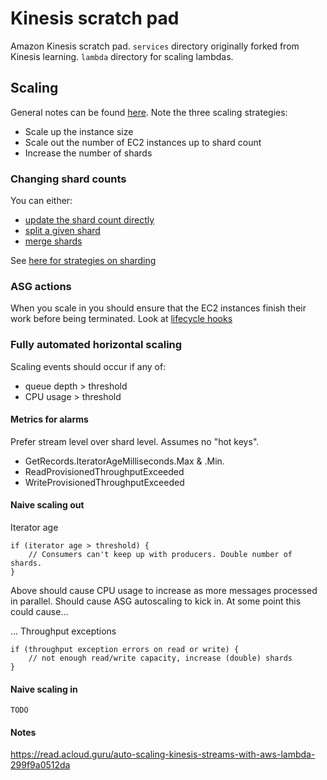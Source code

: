 # Kinesis scratch pad

Amazon Kinesis scratch pad. `services` directory originally forked from Kinesis learning. `lambda` directory for scaling lambdas.

## Scaling
General notes can be found [here](https://docs.aws.amazon.com/streams/latest/dev/kinesis-record-processor-scaling.html). Note the three scaling strategies:
- Scale up the instance size
- Scale out the number of EC2 instances up to shard count
- Increase the number of shards 

### Changing shard counts
You can either:
- [update the shard count directly](https://docs.aws.amazon.com/kinesis/latest/APIReference/API_UpdateShardCount.html)
- [split a given shard](https://docs.aws.amazon.com/kinesis/latest/APIReference/API_SplitShard.html)
- [merge shards](https://docs.aws.amazon.com/kinesis/latest/APIReference/API_MergeShards.html)

See [here for strategies on sharding](https://docs.aws.amazon.com/streams/latest/dev/kinesis-using-sdk-java-resharding.html)

### ASG actions
When you scale in you should ensure that the EC2 instances finish their work before being terminated. Look at [lifecycle hooks](https://docs.aws.amazon.com/cli/latest/reference/autoscaling/put-lifecycle-hook.html)

### Fully automated horizontal scaling
Scaling events should occur if any of:
- queue depth > threshold
- CPU usage > threshold

#### Metrics for alarms
Prefer stream level over shard level. Assumes no "hot keys". 
- GetRecords.IteratorAgeMilliseconds.Max & .Min. 
- ReadProvisionedThroughputExceeded
- WriteProvisionedThroughputExceeded


#### Naive scaling out

Iterator age
```
if (iterator age > threshold) {
    // Consumers can't keep up with producers. Double number of shards.
}
```

Above should cause CPU usage to increase as more messages processed in parallel. Should cause ASG autoscaling to kick in. At some point this could cause...


... Throughput exceptions
``` 
if (throughput exception errors on read or write) {
    // not enough read/write capacity, increase (double) shards
}
```

   
#### Naive scaling in
```
TODO
```

#### Notes
https://read.acloud.guru/auto-scaling-kinesis-streams-with-aws-lambda-299f9a0512da